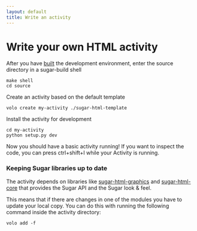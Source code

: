 ```yaml
---
layout: default
title: Write an activity
---
```


Write your own HTML activity
============================

After you have [built](build.html) the development environment, enter the
source directory in a sugar-build shell

    make shell
    cd source

Create an activity based on the default template

    volo create my-activity ./sugar-html-template

Install the activity for development

    cd my-activity
    python setup.py dev

Now you should have a basic activity running! If you want to inspect
the code, you can press ctrl+shift+I while your Activity is running.

### Keeping Sugar libraries up to date

The activity depends on libraries like
[sugar-html-graphics](http://github.com/sugarlabs/sugar-html-graphics)
and [sugar-html-core](http://github.com/sugarlabs/sugar-html-core)
that provides the Sugar API and the Sugar look & feel.

This means that if there are changes in one of the modules you have to update
your local copy. You can do this with running the following command inside the
activity directory:

    volo add -f

